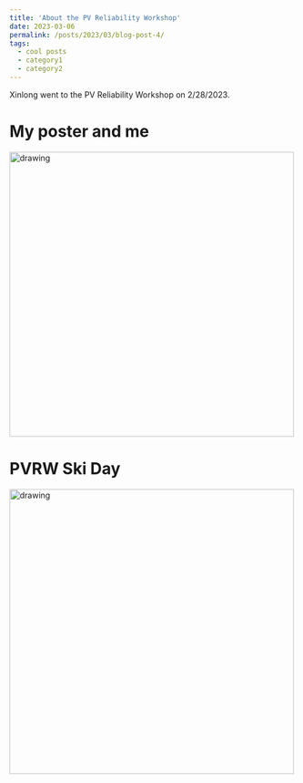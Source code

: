 ```yaml
---
title: 'About the PV Reliability Workshop'
date: 2023-03-06
permalink: /posts/2023/03/blog-post-4/
tags:
  - cool posts
  - category1
  - category2
---
```


Xinlong went to the PV Reliability Workshop on 2/28/2023.

My poster and me
======
<img src="http://xinlong-du.github.io/files/Blog4PVRW1.jpg" alt="drawing" width="500"/>

PVRW Ski Day
======
<img src="http://xinlong-du.github.io/files/Blog4PVRW2.jpg" alt="drawing" width="500"/>